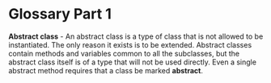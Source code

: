 # Glossary Part 1

**Abstract class** - An abstract class is a type of class that is not allowed to be instantiated.  The only reason it exists is to be extended.  Abstract classes contain methods and variables common to all the subclasses, but the abstract class itself is of a type that will not be used directly.  Even a single abstract method requires that a class be marked __abstract__.
